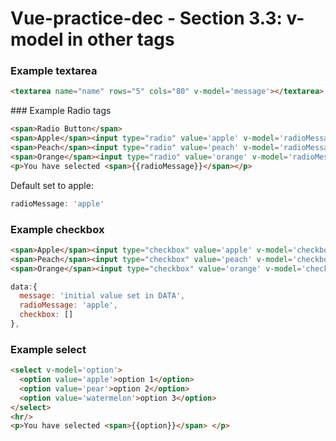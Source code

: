 # Vue-practice-dec - Section 3.3: v-model in other tags

### Example textarea

``` html
<textarea name="name" rows="5" cols="80" v-model='message'></textarea>
```

### Example Radio tags
``` html
<span>Radio Button</span>
<span>Apple</span><input type="radio" value='apple' v-model='radioMessage'>
<span>Peach</span><input type="radio" value='peach' v-model='radioMessage'>
<span>Orange</span><input type="radio" value='orange' v-model='radioMessage'>
<p>You have selected <span>{{radioMessage}}</span></p>
```
Default set to apple:
``` javascript
radioMessage: 'apple'
```
### Example checkbox
``` html
<span>Apple</span><input type="checkbox" value='apple' v-model='checkbox'>
<span>Peach</span><input type="checkbox" value='peach' v-model='checkbox'>
<span>Orange</span><input type="checkbox" value='orange' v-model='checkbox'>
```
``` javascript
data:{
  message: 'initial value set in DATA',
  radioMessage: 'apple',
  checkbox: []
},
```
### Example select

``` html
<select v-model='option'>
  <option value='apple'>option 1</option>
  <option value='pear'>option 2</option>
  <option value='watermelon'>option 3</option>
</select>
<hr/>
<p>You have selected <span>{{option}}</span> </p>
```
